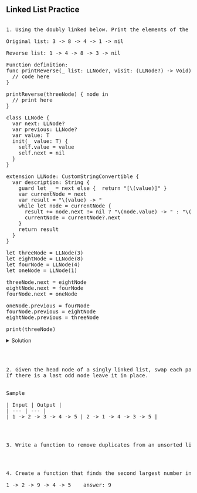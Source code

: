 ## Linked List Practice 

<pre> 
1. Using the doubly linked below. Print the elements of the list in reverse. 

Original list: 3 -> 8 -> 4 -> 1 -> nil 

Reverse list: 1 -> 4 -> 8 -> 3 -> nil 

Function definition: 
func printReverse<T>(_ list: LLNode<T>?, visit: (LLNode<T>?) -> Void) {
  // code here
}

printReverse(threeNode) { node in
  // print here
}

class LLNode<T> {
  var next: LLNode?
  var previous: LLNode?
  var value: T
  init(_ value: T) {
    self.value = value
    self.next = nil
  }
}

extension LLNode: CustomStringConvertible {
  var description: String {
    guard let _ = next else {  return "[\(value)]" }
    var currentNode = next
    var result = "\(value) -> "
    while let node = currentNode {
      result += node.next != nil ? "\(node.value) -> " : "\(node.value) -> nil"
      currentNode = currentNode?.next
    }
    return result
  }
}

let threeNode = LLNode(3)
let eightNode = LLNode(8)
let fourNode = LLNode(4)
let oneNode = LLNode(1)

threeNode.next = eightNode
eightNode.next = fourNode
fourNode.next = oneNode

oneNode.previous = fourNode
fourNode.previous = eightNode
eightNode.previous = threeNode

print(threeNode)
</pre> 

<details> 
  <summary>Solution</summary> 
  
```swift
class LLNode<T> {
  var next: LLNode?
  var previous: LLNode?
  var value: T
  init(_ value: T) {
    self.value = value
    self.next = nil
  }
}

extension LLNode: CustomStringConvertible {
  var description: String {
    guard let _ = next else {  return "[\(value)]" }
    var currentNode = next
    var result = "\(value) -> "
    while let node = currentNode {
      result += node.next != nil ? "\(node.value) -> " : "\(node.value) -> nil"
      currentNode = currentNode?.next
    }
    return result
  }
}

func printReverse<T>(_ list: LLNode<T>?, visit: (LLNode<T>?) -> Void) {
  guard let _ = list else { return }
  printReverse(list?.next, visit: visit)
  visit(list)
}

let threeNode = LLNode(3)
let eightNode = LLNode(8)
let fourNode = LLNode(4)
let oneNode = LLNode(1)

threeNode.next = eightNode
eightNode.next = fourNode
fourNode.next = oneNode

oneNode.previous = fourNode
fourNode.previous = eightNode
eightNode.previous = threeNode

print(threeNode)

printReverse(threeNode) { node in
  if let _ = node?.previous {
    print("\(node!.value) -> ", terminator: "")
  } else {
    print("\(node!.value) -> nil")
  }
} // 1 -> 4 -> 8 -> 3 -> nil
```
  
</details> 

</br> 

<pre> 

2. Given the head node of a singly linked list, swap each pair of nodes and return the head. 
If there is a last odd node leave it in place.


Sample

| Input | Output |
| --- | --- |
| 1 -> 2 -> 3 -> 4 -> 5 | 2 -> 1 -> 4 -> 3 -> 5 |
</pre> 

</br> 


<pre> 
3. Write a function to remove duplicates from an unsorted linked list. 
</pre> 

</br> 

<pre> 
4. Create a function that finds the second largest number in a Linked List of Ints.

1 -> 2 -> 9 -> 4 -> 5    answer: 9
</pre> 


